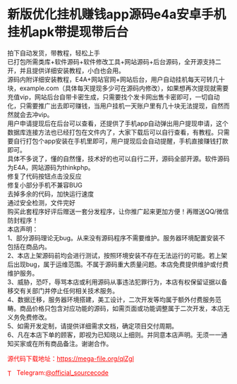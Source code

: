 # 新版优化挂机赚钱app源码e4a安卓手机挂机apk带提现带后台

拍下自动发货，带教程，轻松上手<br>已打包所需类库+软件源码+软件修改工具+网站源码+后台源码，全开源支持二开，并且提供详细安装教程，小白也会用。<br>源码内附详细安装教程，E4A+网站官网+网站后台，用户自动挂机每天可转几十块，example.com（具体每天提现多少可在源码内修改），如果想再次提现就需要充值vip，网站后台自带卡密生成，只需要找个发卡网出售卡密即可，一切自动化，只需要推广出去即可赚钱，当用户挂机一天账户里有几十块无法提现，自然而然就会去冲vip。<br>用户申请提现后在后台可以查看，还提供了手机app自动弹出用户提现申请，这个数据库连接方法也已经打包在文件内了，大家下载后可以自行查看，有教程。只需要自行打包个app安装在手机里即可，用户提现后会自动提醒，手机直接赚钱打款即可。<br>具体不多说了，懂的自然懂，技术好的也可以自行二开，源码全部开源。软件源码为E4A，网站源码为thinkphp。<br>修复了代码按钮点击没反应<br>修复小部分手机不兼容BUG<br>去掉多余的代码，加快运行速度<br>通过安全检测，文件完好<br>购买此套程序好评后赠送一套分发程序，让你推广起来更加方便！再赠送QQ/微信防封程序！<br>本店声明：<br>1、部分源码理论无bug。从来没有源码程序不需要维护。服务器环境配置安装不包括在商品内。<br>2、本店上架源码前均会进行测试，按照环境安装不存在无法运行的可能。若上架后出现bug，属于运维范围。不属于源码重大质量问题。本店免费提供维护或付费维护服务。<br>3、威胁，恐吓，辱骂本店或利用源码从事违法犯罪行为，本店有权保留证据以备移交有关部门并停止任何相关技术服务。<br>4、数据迁移，服务器环境搭建，美工设计，二次开发等均属于额外付费服务范畴。商品价格只包含对应功能的源码，如需页面或功能调整属于二次开发，本店无义务免费修改。<br>5、如需开发定制，请提供详细需求文档，确定项目交付周期。<br>6、凡在本店下单的顾客，即视为已知晓以上细则。并同意本店声明。无须一一通知买家或在所有商品备注。谢谢合作。<br>


<p style="color: red;">源代码下载地址：<a href="https://mega-file.org/qlZgl" style="color: red;">https://mega-file.org/qlZgl</a></p><p style="color: red;"><img src="https://cdn-icons-png.flaticon.com/512/2111/2111646.png" alt="Telegram Icon" style="width: 16px; vertical-align: middle; margin-right: 5px;">Telegram:<a href="https://t.me/official_sourcecode" style="color: red;">@official_sourcecode</a></p>